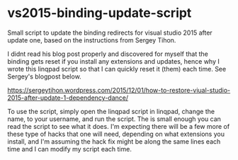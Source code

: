 # vs2015-binding-update-script
Small script to update the binding redirects for visual studio 2015 after update one, based on the instructions from Sergey Tihon.

I didnt read his blog post properly and discovered for myself that the binding gets reset if you install any extensions and updates, hence why I wrote this linqpad script so that I can quickly reset it (them) each time. See Sergey's blogpost below.

https://sergeytihon.wordpress.com/2015/12/01/how-to-restore-viual-studio-2015-after-update-1-dependency-dance/

To use the script, simply open the linqpad script in linqpad, change the name, to your username, and run the script. The is small enough you can read the script to see what it does. I'm expecting there will be a few more of these type of hacks that one will need, depending on what extensions you install, and I'm assuming the hack fix might be along the same lines each time and I can modify my script each time.



